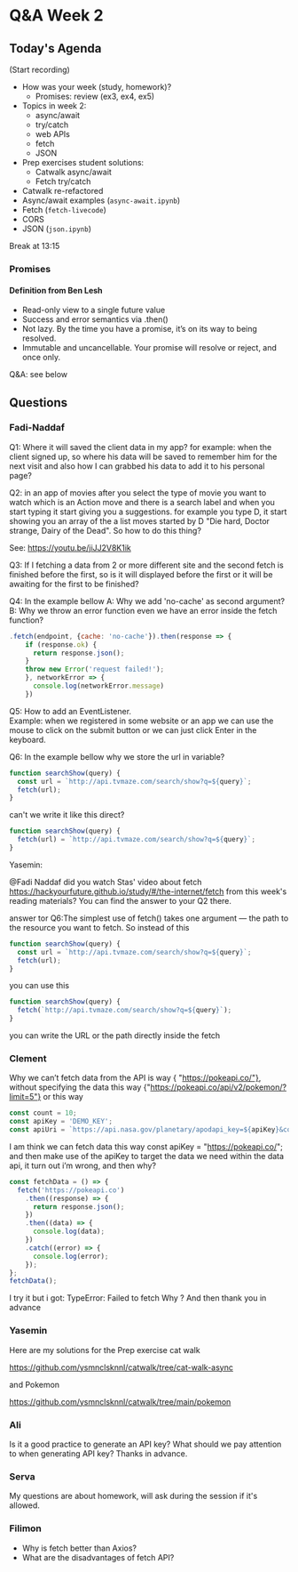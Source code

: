 <!-- cSpell:disable -->

# Q&A Week 2

## Today's Agenda

(Start recording)

- How was your week (study, homework)?
  - Promises: review (ex3, ex4, ex5)
- Topics in week 2:
  - async/await
  - try/catch
  - web APIs
  - fetch
  - JSON
- Prep exercises student solutions:
  - Catwalk async/await
  - Fetch try/catch
- Catwalk re-refactored
- Async/await examples (`async-await.ipynb`)
- Fetch (`fetch-livecode`)
- CORS
- JSON (`json.ipynb`)

Break at 13:15

### Promises

#### Definition from Ben Lesh

- Read-only view to a single future value
- Success and error semantics via .then()
- Not lazy. By the time you have a promise, it’s on its way to being resolved.
- Immutable and uncancellable. Your promise will resolve or reject, and once only.

Q&A: see below

## Questions

### Fadi-Naddaf

Q1: Where it will saved the client data in my app?
for example: when the client signed up, so where his data will be saved to remember him for the next visit and also how I can grabbed his data to add it to his personal page?

Q2: in an app of movies after you select the type of movie you want to watch which is an Action move and there is a search label and when you start typing it start giving you a suggestions.
for example you type D, it start showing you an array of the a list moves started by D "Die hard, Doctor strange, Dairy of the Dead". So how to do this thing?

See: <https://youtu.be/jiJJ2V8K1ik>

Q3: If I fetching a data from 2 or more different site and the second fetch is finished before the first, so is it will displayed before the first or it will be awaiting for the first to be finished?

Q4: In the example bellow
A: Why we add 'no-cache' as second argument?
B: Why we throw an error function even we have an error inside the fetch function?

```js
.fetch(endpoint, {cache: 'no-cache'}).then(response => {
    if (response.ok) {
      return response.json();
    }
    throw new Error('request failed!');
    }, networkError => {
      console.log(networkError.message)
    })
```

Q5: How to add an EventListener.  
Example: when we registered in some website or an app we can use the mouse to click on the submit button or we can just click Enter in the keyboard.

Q6: In the example bellow why we store the url in variable?

```js
function searchShow(query) {
  const url = `http://api.tvmaze.com/search/show?q=${query}`;
  fetch(url);
}
```

can't we write it like this direct?

```js
function searchShow(query) {
  fetch(url) = `http://api.tvmaze.com/search/show?q=${query}`;
}
```

Yasemin:

@Fadi Naddaf did you watch Stas' video about fetch <https://hackyourfuture.github.io/study/#/the-internet/fetch> from this week's reading materials? You can find the answer to your Q2 there.

answer tor Q6:The simplest use of fetch() takes one argument — the path to the resource you want to fetch. So instead of this

```js
function searchShow(query) {
  const url = `http://api.tvmaze.com/search/show?q=${query}`;
  fetch(url);
}
```

you can use this

```js
function searchShow(query) {
  fetch(`http://api.tvmaze.com/search/show?q=${query}`);
}
```

you can write the URL or the path directly inside the fetch

### Clement

Why we can’t fetch data from the API is way { "https://pokeapi.co/"}, without specifying the data this way {"https://pokeapi.co/api/v2/pokemon/?limit=5"} or this way

```js
const count = 10;
const apiKey = 'DEMO_KEY';
const apiUri = `https://api.nasa.gov/planetary/apodapi_key=${apiKey}&count=${count}`;
```

I am think we can fetch data this way const apiKey = "https://pokeapi.co/"; and then make use of the apiKey to target the data we need within the data api, it turn out i’m wrong, and then why?

```js
const fetchData = () => {
  fetch('https://pokeapi.co')
    .then((response) => {
      return response.json();
    })
    .then((data) => {
      console.log(data);
    })
    .catch((error) => {
      console.log(error);
    });
};
fetchData();
```

I try it but i got: TypeError: Failed to fetch
Why ?
And then thank you in advance

### Yasemin

Here are my solutions for the Prep exercise cat walk

<https://github.com/ysmnclsknnl/catwalk/tree/cat-walk-async>

and Pokemon

<https://github.com/ysmnclsknnl/catwalk/tree/main/pokemon>

### Ali

Is it a good practice to generate an API key? What should we pay attention to when generating API key? Thanks in advance.

### Serva

My questions are about homework, will ask during the session if it's allowed.

### Filimon

- Why is fetch better than Axios?
- What are the disadvantages of fetch API?
